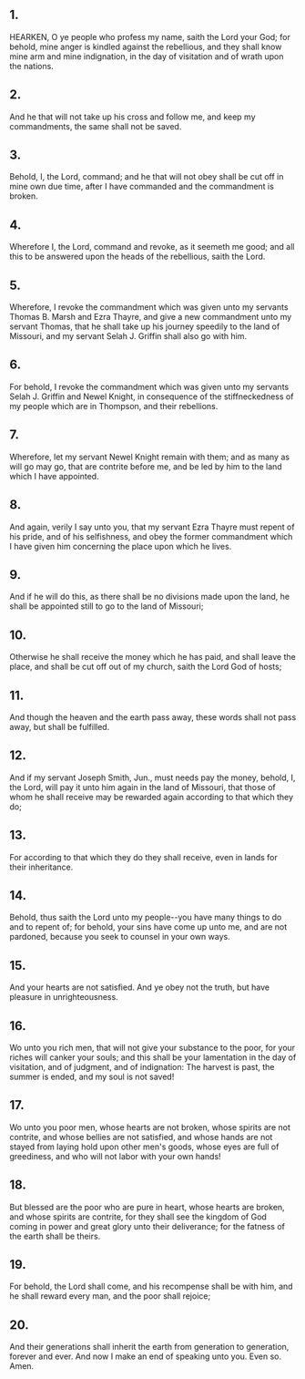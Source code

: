 ## 1.
HEARKEN, O ye people who profess my name, saith the Lord your God; for behold, mine anger is kindled against the rebellious, and they shall know mine arm and mine indignation, in the day of visitation and of wrath upon the nations.
## 2.
And he that will not take up his cross and follow me, and keep my commandments, the same shall not be saved.
## 3.
Behold, I, the Lord, command; and he that will not obey shall be cut off in mine own due time, after I have commanded and the commandment is broken.
## 4.
Wherefore I, the Lord, command and revoke, as it seemeth me good; and all this to be answered upon the heads of the rebellious, saith the Lord.
## 5.
Wherefore, I revoke the commandment which was given unto my servants Thomas B. Marsh and Ezra Thayre, and give a new commandment unto my servant Thomas, that he shall take up his journey speedily to the land of Missouri, and my servant Selah J. Griffin shall also go with him.
## 6.
For behold, I revoke the commandment which was given unto my servants Selah J. Griffin and Newel Knight, in consequence of the stiffneckedness of my people which are in Thompson, and their rebellions.
## 7.
Wherefore, let my servant Newel Knight remain with them; and as many as will go may go, that are contrite before me, and be led by him to the land which I have appointed.
## 8.
And again, verily I say unto you, that my servant Ezra Thayre must repent of his pride, and of his selfishness, and obey the former commandment which I have given him concerning the place upon which he lives.
## 9.
And if he will do this, as there shall be no divisions made upon the land, he shall be appointed still to go to the land of Missouri;
## 10.
Otherwise he shall receive the money which he has paid, and shall leave the place, and shall be cut off out of my church, saith the Lord God of hosts;
## 11.
And though the heaven and the earth pass away, these words shall not pass away, but shall be fulfilled.
## 12.
And if my servant Joseph Smith, Jun., must needs pay the money, behold, I, the Lord, will pay it unto him again in the land of Missouri, that those of whom he shall receive may be rewarded again according to that which they do;
## 13.
For according to that which they do they shall receive, even in lands for their inheritance.
## 14.
Behold, thus saith the Lord unto my people--you have many things to do and to repent of; for behold, your sins have come up unto me, and are not pardoned, because you seek to counsel in your own ways.
## 15.
And your hearts are not satisfied. And ye obey not the truth, but have pleasure in unrighteousness.
## 16.
Wo unto you rich men, that will not give your substance to the poor, for your riches will canker your souls; and this shall be your lamentation in the day of visitation, and of judgment, and of indignation: The harvest is past, the summer is ended, and my soul is not saved!
## 17.
Wo unto you poor men, whose hearts are not broken, whose spirits are not contrite, and whose bellies are not satisfied, and whose hands are not stayed from laying hold upon other men's goods, whose eyes are full of greediness, and who will not labor with your own hands!
## 18.
But blessed are the poor who are pure in heart, whose hearts are broken, and whose spirits are contrite, for they shall see the kingdom of God coming in power and great glory unto their deliverance; for the fatness of the earth shall be theirs.
## 19.
For behold, the Lord shall come, and his recompense shall be with him, and he shall reward every man, and the poor shall rejoice;
## 20.
And their generations shall inherit the earth from generation to generation, forever and ever. And now I make an end of speaking unto you. Even so. Amen.
